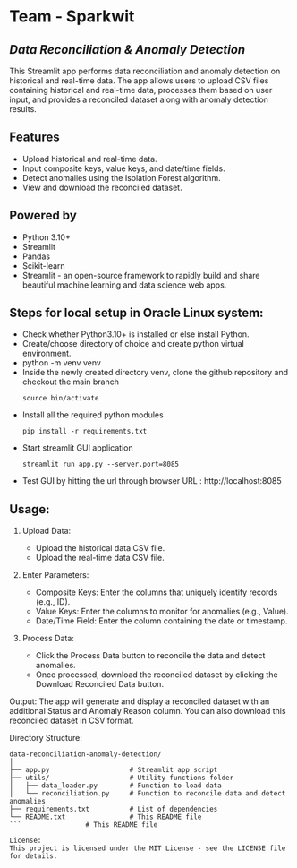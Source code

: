 # Team - Sparkwit
## _Data Reconciliation & Anomaly Detection_


This Streamlit app performs data reconciliation and anomaly detection on historical and real-time data. The app allows users to upload CSV files containing historical and real-time data, processes them based on user input, and provides a reconciled dataset along with anomaly detection results.

## Features

- Upload historical and real-time data.
- Input composite keys, value keys, and date/time fields.
- Detect anomalies using the Isolation Forest algorithm.
- View and download the reconciled dataset.

## Powered by
- Python 3.10+
- Streamlit
- Pandas
- Scikit-learn
- Streamlit - an open-source framework to rapidly build and share beautiful machine learning and data science web apps.


## Steps for local setup in Oracle Linux system:
- Check whether Python3.10+ is installed or else install Python.
- Create/choose directory of choice and create python virtual environment.
- python -m venv venv
- Inside the newly created directory venv, clone the github repository and checkout the main branch
  ```shell
  source bin/activate 
  ```
- Install all the required python modules
  ```shell
  pip install -r requirements.txt 
  ```
- Start streamlit GUI application
  ```shell
  streamlit run app.py --server.port=8085 
  ```
- Test GUI  by hitting the url through browser
  URL : http://localhost:8085

## Usage:

1. Upload Data:
   - Upload the historical data CSV file.
   - Upload the real-time data CSV file.

2. Enter Parameters:
   - Composite Keys: Enter the columns that uniquely identify records (e.g., ID).
   - Value Keys: Enter the columns to monitor for anomalies (e.g., Value).
   - Date/Time Field: Enter the column containing the date or timestamp.

3. Process Data:
   - Click the Process Data button to reconcile the data and detect anomalies.
   - Once processed, download the reconciled dataset by clicking the Download Reconciled Data button.

Output:
The app will generate and display a reconciled dataset with an additional Status and Anomaly Reason column. You can also download this reconciled dataset in CSV format.

Directory Structure:
```
data-reconciliation-anomaly-detection/
│
├── app.py                    # Streamlit app script
├── utils/                    # Utility functions folder
│   ├── data_loader.py        # Function to load data
│   └── reconciliation.py     # Function to reconcile data and detect anomalies
├── requirements.txt          # List of dependencies
└── README.txt                # This README file
```                # This README file

License:    
This project is licensed under the MIT License - see the LICENSE file for details.
